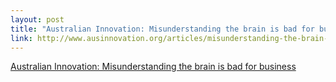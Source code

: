 ```yaml
--- 
layout: post
title: "Australian Innovation: Misunderstanding the brain is bad for business"
link: http://www.ausinnovation.org/articles/misunderstanding-the-brain-is-bad-for-business.html
---
```

<a href=
"http://www.ausinnovation.org/articles/misunderstanding-the-brain-is-bad-for-business.html">
Australian Innovation: Misunderstanding the brain is bad for
business</a>
